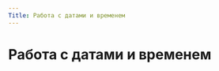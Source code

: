 ```yaml
---
Title: Работа с датами и временем
---
```



Работа с датами и временем
==========================

<!-- TOC -->
